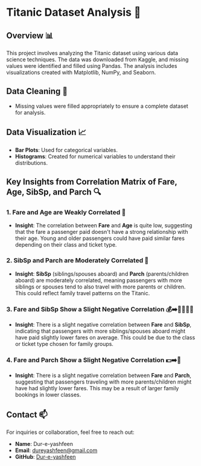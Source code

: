 # Titanic Dataset Analysis 🚢

## Overview 📊
This project involves analyzing the Titanic dataset using various data science techniques. The data was downloaded from Kaggle, and missing values were identified and filled using Pandas. The analysis includes visualizations created with Matplotlib, NumPy, and Seaborn.

## Data Cleaning 🧹
- Missing values were filled appropriately to ensure a complete dataset for analysis.

## Data Visualization 📈
- **Bar Plots**: Used for categorical variables.
- **Histograms**: Created for numerical variables to understand their distributions.

## Key Insights from Correlation Matrix of **Fare**, **Age**, **SibSp**, and **Parch** 🔍

### 1. **Fare and Age are Weakly Correlated** 🤔
   - **Insight**: The correlation between **Fare** and **Age** is quite low, suggesting that the fare a passenger paid doesn't have a strong relationship with their age. Young and older passengers could have paid similar fares depending on their class and ticket type.

### 2. **SibSp and Parch are Moderately Correlated** 👫
   - **Insight**: **SibSp** (siblings/spouses aboard) and **Parch** (parents/children aboard) are moderately correlated, meaning passengers with more siblings or spouses tend to also travel with more parents or children. This could reflect family travel patterns on the Titanic.

### 3. **Fare and SibSp Show a Slight Negative Correlation** 💰➡️👨‍👩‍👧‍👦
   - **Insight**: There is a slight negative correlation between **Fare** and **SibSp**, indicating that passengers with more siblings/spouses aboard might have paid slightly lower fares on average. This could be due to the class or ticket type chosen for family groups.

### 4. **Fare and Parch Show a Slight Negative Correlation** 💵➡️👶
   - **Insight**: There is a slight negative correlation between **Fare** and **Parch**, suggesting that passengers traveling with more parents/children might have had slightly lower fares. This may be a result of larger family bookings in lower classes.

## Contact 📫
For inquiries or collaboration, feel free to reach out:
- **Name**: Dur-e-yashfeen
- **Email**: dureyashfeen@gmail.com
- **GitHub**: [Dur-e-yashfeen](https://github.com/Dur-e-yashfeen)
